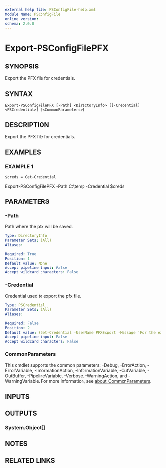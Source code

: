 ```yaml
---
external help file: PSConfigFile-help.xml
Module Name: PSConfigFile
online version:
schema: 2.0.0
---
```


# Export-PSConfigFilePFX

## SYNOPSIS
Export the PFX file for credentials.

## SYNTAX

```
Export-PSConfigFilePFX [-Path] <DirectoryInfo> [[-Credential] <PSCredential>] [<CommonParameters>]
```

## DESCRIPTION
Export the PFX file for credentials.

## EXAMPLES

### EXAMPLE 1
```
$creds = Get-Credential
```

Export-PSConfigFilePFX -Path C:\temp -Credential $creds

## PARAMETERS

### -Path
Path where the pfx will be saved.

```yaml
Type: DirectoryInfo
Parameter Sets: (All)
Aliases:

Required: True
Position: 1
Default value: None
Accept pipeline input: False
Accept wildcard characters: False
```

### -Credential
Credential used to export the pfx file.

```yaml
Type: PSCredential
Parameter Sets: (All)
Aliases:

Required: False
Position: 2
Default value: (Get-Credential -UserName PFXExport -Message 'For the exported pfx file')
Accept pipeline input: False
Accept wildcard characters: False
```

### CommonParameters
This cmdlet supports the common parameters: -Debug, -ErrorAction, -ErrorVariable, -InformationAction, -InformationVariable, -OutVariable, -OutBuffer, -PipelineVariable, -Verbose, -WarningAction, and -WarningVariable. For more information, see [about_CommonParameters](http://go.microsoft.com/fwlink/?LinkID=113216).

## INPUTS

## OUTPUTS

### System.Object[]
## NOTES

## RELATED LINKS

